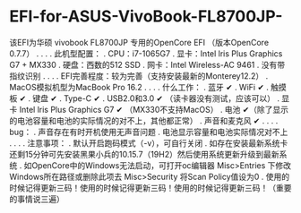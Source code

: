 # EFI-for-ASUS-VivoBook-FL8700JP-

该EFI为华硕 vivobook FL8700JP 专用的OpenCore EFI （版本OpenCore 0.7.7）
.
.
.
.
此机型配置：
.
CPU：i7-1065G7
.
显卡：Intel lris Plus Graphics G7 + MX330
.
硬盘：西数的512 SSD
.
网卡：Intel Wireless-AC 9461
.
没有带指纹识别
.
.
.
.
EFI完善程度：较为完善（支持安装最新的Monterey12.2）
.
MacOS模拟机型为MacBook Pro 16.2
.
.
.
.
什么工作：
.
蓝牙 ✔
.
WiFi  ✔
.
触摸板 ✔
.
键盘 ✔
.
Type-C ✔
.
USB2.0和3.0 ✔ （读卡器没有测试，应该可以）
.
显卡 Intel lris Plus Graphics G7 ✔ （MX330不支持MacOS）
.
电池 ✔（除了显示的电池容量和电池的实际情况的对不上，其他都正常）
.
声音和麦克风 ✔
.
.
.
.
bug：
.
声音存在有时开机使用无声音问题
.
电池显示容量和电池实际情况对不上
.
.
.
.
注意事项：
.
默认开启跑码模式（-v），可自行关闭
.
如存在安装最新系统卡还剩15分钟可先安装黑果小兵的10.15.7（19H2）然后使用系统更新升级到最新系统
.
如OpenCore中的Windows无法启动，可打开oc编辑器 Misc>Entries 下修改Windows所在路径或删除此项去 Misc>Security 将Scan Policy值设为0
.
使用的时候记得更新三码！使用的时候记得更新三码！使用的时候记得更新三码！（重要的事情说三遍）
